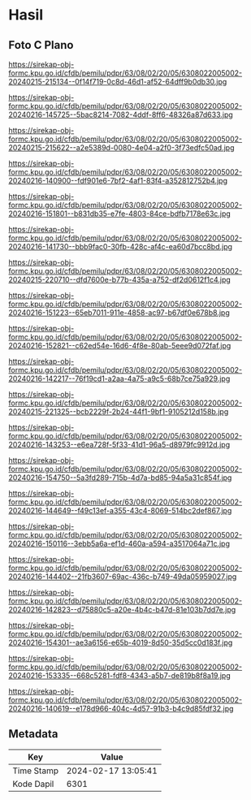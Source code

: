 # Hasil

## Foto C Plano

https://sirekap-obj-formc.kpu.go.id/cfdb/pemilu/pdpr/63/08/02/20/05/6308022005002-20240215-215134--0f14f719-0c8d-46d1-af52-64dff9b0db30.jpg

https://sirekap-obj-formc.kpu.go.id/cfdb/pemilu/pdpr/63/08/02/20/05/6308022005002-20240216-145725--5bac8214-7082-4ddf-8ff6-48326a87d633.jpg

https://sirekap-obj-formc.kpu.go.id/cfdb/pemilu/pdpr/63/08/02/20/05/6308022005002-20240215-215622--a2e5389d-0080-4e04-a2f0-3f73edfc50ad.jpg

https://sirekap-obj-formc.kpu.go.id/cfdb/pemilu/pdpr/63/08/02/20/05/6308022005002-20240216-140900--fdf901e6-7bf2-4af1-83f4-a352812752b4.jpg

https://sirekap-obj-formc.kpu.go.id/cfdb/pemilu/pdpr/63/08/02/20/05/6308022005002-20240216-151801--b831db35-e7fe-4803-84ce-bdfb7178e63c.jpg

https://sirekap-obj-formc.kpu.go.id/cfdb/pemilu/pdpr/63/08/02/20/05/6308022005002-20240216-141730--bbb9fac0-30fb-428c-af4c-ea60d7bcc8bd.jpg

https://sirekap-obj-formc.kpu.go.id/cfdb/pemilu/pdpr/63/08/02/20/05/6308022005002-20240215-220710--dfd7600e-b77b-435a-a752-df2d0612f1c4.jpg

https://sirekap-obj-formc.kpu.go.id/cfdb/pemilu/pdpr/63/08/02/20/05/6308022005002-20240216-151223--65eb7011-911e-4858-ac97-b67df0e678b8.jpg

https://sirekap-obj-formc.kpu.go.id/cfdb/pemilu/pdpr/63/08/02/20/05/6308022005002-20240216-152821--c62ed54e-16d6-4f8e-80ab-5eee9d072faf.jpg

https://sirekap-obj-formc.kpu.go.id/cfdb/pemilu/pdpr/63/08/02/20/05/6308022005002-20240216-142217--76f19cd1-a2aa-4a75-a9c5-68b7ce75a929.jpg

https://sirekap-obj-formc.kpu.go.id/cfdb/pemilu/pdpr/63/08/02/20/05/6308022005002-20240215-221325--bcb2229f-2b24-44f1-9bf1-9105212d158b.jpg

https://sirekap-obj-formc.kpu.go.id/cfdb/pemilu/pdpr/63/08/02/20/05/6308022005002-20240216-143253--e6ea728f-5f33-41d1-96a5-d8979fc9912d.jpg

https://sirekap-obj-formc.kpu.go.id/cfdb/pemilu/pdpr/63/08/02/20/05/6308022005002-20240216-154750--5a3fd289-715b-4d7a-bd85-94a5a31c854f.jpg

https://sirekap-obj-formc.kpu.go.id/cfdb/pemilu/pdpr/63/08/02/20/05/6308022005002-20240216-144649--f49c13ef-a355-43c4-8069-514bc2def867.jpg

https://sirekap-obj-formc.kpu.go.id/cfdb/pemilu/pdpr/63/08/02/20/05/6308022005002-20240216-150116--3ebb5a6a-ef1d-460a-a594-a3517064a71c.jpg

https://sirekap-obj-formc.kpu.go.id/cfdb/pemilu/pdpr/63/08/02/20/05/6308022005002-20240216-144402--21fb3607-69ac-436c-b749-49da05959027.jpg

https://sirekap-obj-formc.kpu.go.id/cfdb/pemilu/pdpr/63/08/02/20/05/6308022005002-20240216-142823--d75880c5-a20e-4b4c-b47d-81e103b7dd7e.jpg

https://sirekap-obj-formc.kpu.go.id/cfdb/pemilu/pdpr/63/08/02/20/05/6308022005002-20240216-154301--ae3a6156-e65b-4019-8d50-35d5cc0d183f.jpg

https://sirekap-obj-formc.kpu.go.id/cfdb/pemilu/pdpr/63/08/02/20/05/6308022005002-20240216-153335--668c5281-fdf8-4343-a5b7-de819b8f8a19.jpg

https://sirekap-obj-formc.kpu.go.id/cfdb/pemilu/pdpr/63/08/02/20/05/6308022005002-20240216-140619--e178d966-404c-4d57-91b3-b4c9d85fdf32.jpg


## Metadata

| Key        | Value               |
| ---------- | ------------------- |
| Time Stamp | 2024-02-17 13:05:41 |
| Kode Dapil | 6301                |



